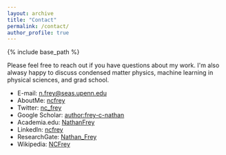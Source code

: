 ```yaml
---
layout: archive
title: "Contact"
permalink: /contact/
author_profile: true
---
```


{% include base_path %}


Please feel free to reach out if you have questions about my work. I'm also alwasy happy to discuss condensed matter physics, machine learning in physical sciences, and grad school.

* E-mail: n.frey@seas.upenn.edu
* AboutMe: [ncfrey](https://about.me/ncfrey)
* Twitter: [nc_frey](http://twitter.com/nc_frey)
* Google Scholar: [author:frey-c-nathan](https://scholar.google.com/citations?user=IMUja60AAAAJ)
* Academia.edu: [NathanFrey](https://upenn.academia.edu/NathanFrey)
* LinkedIn: [ncfrey](https://www.linkedin.com/in/ncfrey/)
* ResearchGate: [Nathan_Frey](https://www.researchgate.net/profile/Nathan_Frey)
* Wikipedia: [NCFrey](http://en.wikipedia.org/wiki/User:NCFrey)

